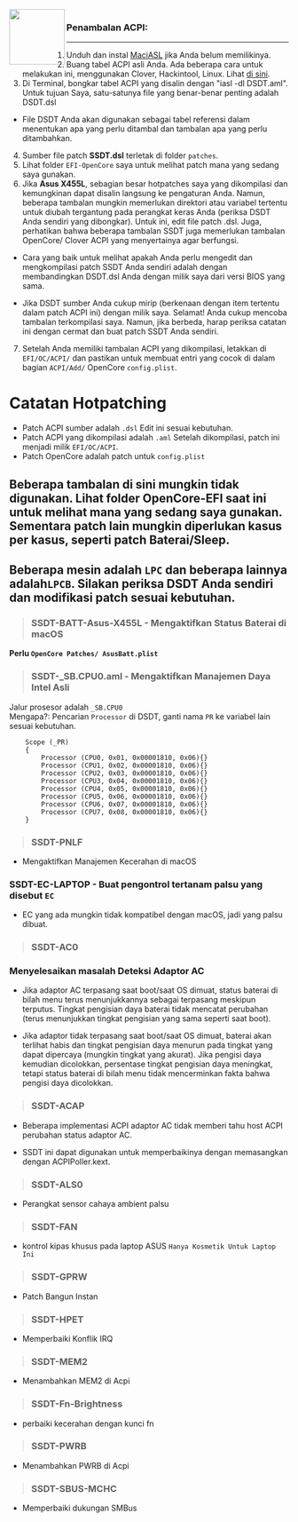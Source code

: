 <img align="left" height=100 src="https://github.com/JaemanPratama/Hackintosh-Asus-A455LA-X455LA-Broadwell-SERIES/blob/main/ACPI/Image/homepage.png"> 

### Penambalan ACPI:


------


1. Unduh dan instal [MaciASL](https://github.com/acidanthera/MaciASL/releases) jika Anda belum memilikinya.
2. Buang tabel ACPI asli Anda. Ada beberapa cara untuk melakukan ini, menggunakan Clover, Hackintool, Linux. Lihat [di sini]([https://khronokernel.github.io/Getting-Started-With-ACPI/Manual/dump.html](https://dortania.github.io/Getting-Started-With-ACPI/Manual/dump.html#from-clover)).  
3. Di Terminal, bongkar tabel ACPI yang disalin dengan "iasl -dl DSDT.aml". Untuk tujuan Saya, satu-satunya file yang benar-benar penting adalah DSDT.dsl

- File DSDT Anda akan digunakan sebagai tabel referensi dalam menentukan apa yang perlu ditambal dan tambalan apa yang perlu ditambahkan.

4. Sumber file patch **SSDT\.dsl** terletak di folder `patches`.
5. Lihat folder `EFI-OpenCore` saya untuk melihat patch mana yang sedang saya gunakan.
6. Jika **Asus X455L**, sebagian besar hotpatches saya yang dikompilasi dan kemungkinan dapat disalin langsung ke pengaturan Anda. Namun, beberapa tambalan mungkin memerlukan direktori atau variabel tertentu untuk diubah tergantung pada perangkat keras Anda (periksa DSDT Anda sendiri yang dibongkar). Untuk ini, edit file patch .dsl. Juga, perhatikan bahwa beberapa tambalan SSDT juga memerlukan tambalan OpenCore/ Clover ACPI yang menyertainya agar berfungsi.

- Cara yang baik untuk melihat apakah Anda perlu mengedit dan mengkompilasi patch SSDT Anda sendiri adalah dengan membandingkan DSDT.dsl Anda dengan milik saya dari versi BIOS yang sama.

- Jika DSDT sumber Anda cukup mirip (berkenaan dengan item tertentu dalam patch ACPI ini) dengan milik saya. Selamat! Anda cukup mencoba tambalan terkompilasi saya. Namun, jika berbeda, harap periksa catatan ini dengan cermat dan buat patch SSDT Anda sendiri.  

7. Setelah Anda memiliki tambalan ACPI yang dikompilasi, letakkan di `EFI/OC/ACPI/` dan pastikan untuk membuat entri yang cocok di dalam bagian `ACPI/Add/` OpenCore `config.plist`.

# Catatan Hotpatching

- Patch ACPI sumber adalah `.dsl` Edit ini sesuai kebutuhan.
- Patch ACPI yang dikompilasi adalah `.aml` Setelah dikompilasi, patch ini menjadi milik `EFI/OC/ACPI`.
- Patch OpenCore adalah patch untuk `config.plist`

## Beberapa tambalan di sini mungkin tidak digunakan. Lihat folder OpenCore-EFI saat ini untuk melihat mana yang sedang saya gunakan. Sementara patch lain mungkin diperlukan kasus per kasus, seperti patch Baterai/Sleep.

## Beberapa mesin adalah `LPC` dan beberapa lainnya adalah`LPCB`. Silakan periksa DSDT Anda sendiri dan modifikasi patch sesuai kebutuhan.

> ### SSDT-BATT-Asus-X455L - Mengaktifkan Status Baterai di macOS 

**Perlu `OpenCore Patches/ AsusBatt.plist`** 

> ### SSDT-_SB.CPU0.aml - Mengaktifkan Manajemen Daya Intel Asli

Jalur prosesor adalah `_SB.CPU0`  
Mengapa?: Pencarian `Processor` di DSDT, ganti nama `PR` ke variabel lain sesuai kebutuhan.

```
    Scope (_PR)
    {
        Processor (CPU0, 0x01, 0x00001810, 0x06){}
        Processor (CPU1, 0x02, 0x00001810, 0x06){}
        Processor (CPU2, 0x03, 0x00001810, 0x06){}
        Processor (CPU3, 0x04, 0x00001810, 0x06){}
        Processor (CPU4, 0x05, 0x00001810, 0x06){}
        Processor (CPU5, 0x06, 0x00001810, 0x06){}
        Processor (CPU6, 0x07, 0x00001810, 0x06){}
        Processor (CPU7, 0x08, 0x00001810, 0x06){}
    }
```

> ### SSDT-PNLF 
 
- Mengaktifkan Manajemen Kecerahan di macOS

### SSDT-EC-LAPTOP - Buat pengontrol tertanam palsu yang disebut `EC`

- EC yang ada mungkin tidak kompatibel dengan macOS, jadi yang palsu dibuat.

> ### SSDT-AC0

### Menyelesaikan masalah Deteksi Adaptor AC

- Jika adaptor AC terpasang saat boot/saat OS dimuat, status baterai di bilah menu terus menunjukkannya sebagai terpasang meskipun terputus. Tingkat pengisian daya baterai tidak mencatat perubahan (terus menunjukkan tingkat pengisian yang sama seperti saat boot).

- Jika adaptor tidak terpasang saat boot/saat OS dimuat, baterai akan terlihat habis dan tingkat pengisian daya menurun pada tingkat yang dapat dipercaya (mungkin tingkat yang akurat). Jika pengisi daya kemudian dicolokkan, persentase tingkat pengisian daya meningkat, tetapi status baterai di bilah menu tidak mencerminkan fakta bahwa pengisi daya dicolokkan.

> ### SSDT-ACAP

- Beberapa implementasi ACPI adaptor AC tidak memberi tahu host ACPI perubahan status adaptor AC.

- SSDT ini dapat digunakan untuk memperbaikinya dengan memasangkan dengan ACPIPoller.kext.

> ### SSDT-ALS0

- Perangkat sensor cahaya ambient palsu

> ### SSDT-FAN

- kontrol kipas khusus pada laptop ASUS `Hanya Kosmetik Untuk Laptop Ini`

> ### SSDT-GPRW

- Patch Bangun Instan

> ### SSDT-HPET

- Memperbaiki Konflik IRQ

> ### SSDT-MEM2

- Menambahkan MEM2 di Acpi

> ### SSDT-Fn-Brightness

- perbaiki kecerahan dengan kunci fn 

> ### SSDT-PWRB

- Menambahkan PWRB di Acpi

> ### SSDT-SBUS-MCHC

- Memperbaiki dukungan SMBus


